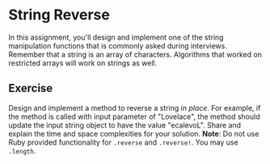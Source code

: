 # String Reverse
In this assignment, you'll design and implement one of the string manipulation functions that is commonly asked during interviews.
Remember that a string is an array of characters. Algorithms that worked on restricted arrays will work on strings as well.

## Exercise
Design and implement a method to reverse a string *in place*. For example, if the method is called with input parameter of "Lovelace", the method should update the input string object to have the value "ecalevoL". Share and explain the time and space complexities for your solution.
**Note**: Do not use Ruby provided functionality for `.reverse` and `.reverse!`. You may use `.length`. 
